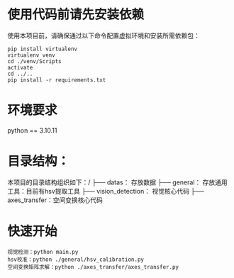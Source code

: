 # 使用代码前请先安装依赖
使用本项目前，请确保通过以下命令配置虚拟环境和安装所需依赖包：
```shell
pip install virtualenv
virtualenv venv
cd ./venv/Scripts
activate
cd ../..
pip install -r requirements.txt
```
# 环境要求
python == 3.10.11

# 目录结构：
本项目的目录结构组织如下：/
├── datas： 存放数据
├── general： 存放通用工具：目前有hsv提取工具
├── vision_detection： 视觉核心代码
├── axes_transfer：空间变换核心代码

# 快速开始
```shell
视觉检测：python main.py
hsv校准：python ./general/hsv_calibration.py
空间变换矩阵求解：python ./axes_transfer/axes_transfer.py
```